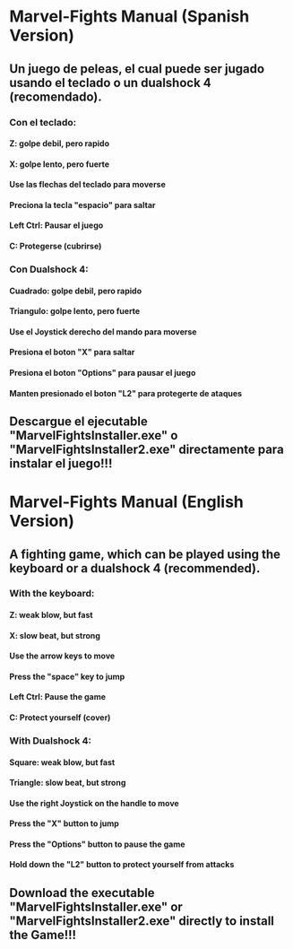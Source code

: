 # Marvel-Fights Manual (Spanish Version)

## Un juego de peleas, el cual puede ser jugado usando el teclado o un dualshock 4 (recomendado).

### Con el teclado:

#### Z: golpe debil, pero rapido
#### X: golpe lento, pero fuerte
#### Use las flechas del teclado para moverse
#### Preciona la tecla "espacio" para saltar
#### Left Ctrl: Pausar el juego
#### C: Protegerse (cubrirse)

### Con Dualshock 4:

#### Cuadrado: golpe debil, pero rapido
#### Triangulo: golpe lento, pero fuerte
#### Use el Joystick derecho del mando para moverse
#### Presiona el boton "X" para saltar
#### Presiona el boton "Options" para pausar el juego
#### Manten presionado el boton "L2" para protegerte de ataques

## Descargue el ejecutable "MarvelFightsInstaller.exe" o "MarvelFightsInstaller2.exe" directamente para instalar el juego!!!

# Marvel-Fights Manual (English Version)

## A fighting game, which can be played using the keyboard or a dualshock 4 (recommended).

### With the keyboard:

#### Z: weak blow, but fast
#### X: slow beat, but strong
#### Use the arrow keys to move
#### Press the "space" key to jump
#### Left Ctrl: Pause the game
#### C: Protect yourself (cover)

### With Dualshock 4:

#### Square: weak blow, but fast
#### Triangle: slow beat, but strong
#### Use the right Joystick on the handle to move
#### Press the "X" button to jump
#### Press the "Options" button to pause the game
#### Hold down the "L2" button to protect yourself from attacks

## Download the executable "MarvelFightsInstaller.exe" or "MarvelFightsInstaller2.exe" directly to install the Game!!!
